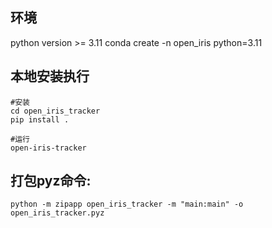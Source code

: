 ## 环境

python version >= 3.11
conda create -n open_iris python=3.11

## 本地安装执行

```shell
#安装
cd open_iris_tracker
pip install .

#运行
open-iris-tracker
```

## 打包pyz命令:

```shell
python -m zipapp open_iris_tracker -m "main:main" -o open_iris_tracker.pyz
```

